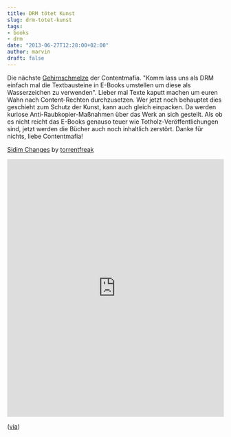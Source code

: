 ```yaml
---
title: DRM tötet Kunst
slug: drm-totet-kunst
tags:
- books
- drm
date: "2013-06-27T12:28:00+02:00"
author: marvin
draft: false
---
```

Die nächste
[Gehirnschmelze](http://www.lesen.net/ebooks/drm-der-zukunft-individualisierte-e-books-ernsthaft-6708/)
der Contentmafia. "Komm lass uns als DRM einfach mal die Textbausteine
in E-Books umstellen um diese als Wasserzeichen zu verwenden". Lieber
mal Texte kaputt machen um euren Wahn nach Content-Rechten
durchzusetzen. Wer jetzt noch behauptet dies geschieht zum Schutz der
Kunst, kann auch gleich einpacken. Da werden kuriose
Anti-Raubkopier-Maßnahmen über das Werk an sich gestellt. Als ob es
nicht reicht das E-Books genauso teuer wie Totholz-Veröffentlichungen
sind, jetzt werden die Bücher auch noch inhaltlich zerstört. Danke für
nichts, liebe Contentmafia!

[Sidim
Changes](http://de.scribd.com/doc/148113352/Sidim-Changes "View Sidim Changes on Scribd")
by
[torrentfreak](http://de.scribd.com/torrentfreak "View torrentfreak's profile on Scribd")

<iframe class="scribd_iframe_embed" src="http://www.scribd.com/embeds/148113352/content?start_page=1&amp;view_mode=scroll&amp;access_key=key-eqzkw7o6dv6k26955qk&amp;show_recommendations=true" data-auto-height="false" data-aspect-ratio="0.706896551724138" scrolling="no" id="doc_27856" width="100%" height="600" frameborder="0"></iframe>

([via](http://www.crackajack.de/2013/06/18/ebook-drm-rewrites-text/))